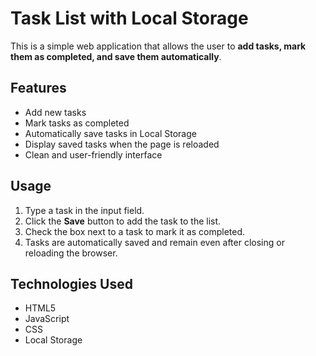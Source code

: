 # Task List with Local Storage

This is a simple web application that allows the user to **add tasks, mark them as completed, and save them automatically**.

## Features

- Add new tasks
- Mark tasks as completed
- Automatically save tasks in Local Storage
- Display saved tasks when the page is reloaded
- Clean and user-friendly interface

## Usage

1. Type a task in the input field.
2. Click the **Save** button to add the task to the list.
3. Check the box next to a task to mark it as completed.
4. Tasks are automatically saved and remain even after closing or reloading the browser.

## Technologies Used

- HTML5
- JavaScript
- CSS
- Local Storage